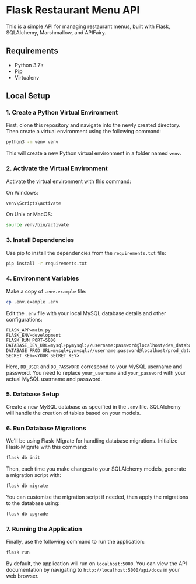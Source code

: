 # Flask Restaurant Menu API

This is a simple API for managing restaurant menus, built with Flask, SQLAlchemy, Marshmallow, and APIFairy.

## Requirements

- Python 3.7+
- Pip
- Virtualenv

## Local Setup

### 1. Create a Python Virtual Environment

First, clone this repository and navigate into the newly created directory. Then create a virtual environment using the following command:

```bash
python3 -m venv venv
```

This will create a new Python virtual environment in a folder named `venv`.

### 2. Activate the Virtual Environment

Activate the virtual environment with this command:

On Windows:

```bash
venv\Scripts\activate
```

On Unix or MacOS:

```bash
source venv/bin/activate
```

### 3. Install Dependencies

Use pip to install the dependencies from the `requirements.txt` file:

```bash
pip install -r requirements.txt
```

### 4. Environment Variables

Make a copy of `.env.example` file:

```bash
cp .env.example .env
```

Edit the `.env` file with your local MySQL database details and other configurations:

```env
FLASK_APP=main.py
FLASK_ENV=development
FLASK_RUN_PORT=5000
DATABASE_DEV_URL=mysql+pymysql://username:password@localhost/dev_database
DATABASE_PROD_URL=mysql+pymysql://username:password@localhost/prod_database
SECRET_KEY=<YOUR_SECRET_KEY>
```

Here, `DB_USER` and `DB_PASSWORD` correspond to your MySQL username and password. You need to replace `your_username` and `your_password` with your actual MySQL username and password.

### 5. Database Setup

Create a new MySQL database as specified in the `.env` file. SQLAlchemy will handle the creation of tables based on your models.

### 6. Run Database Migrations

We'll be using Flask-Migrate for handling database migrations. Initialize Flask-Migrate with this command:

```bash
flask db init
```

Then, each time you make changes to your SQLAlchemy models, generate a migration script with:

```bash
flask db migrate
```

You can customize the migration script if needed, then apply the migrations to the database using:

```bash
flask db upgrade
```

### 7. Running the Application

Finally, use the following command to run the application:

```bash
flask run
```

By default, the application will run on `localhost:5000`. You can view the API documentation by navigating to `http://localhost:5000/api/docs` in your web browser.